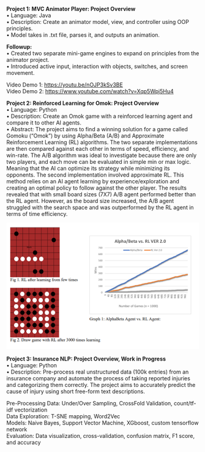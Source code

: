 
**Project 1: MVC Animator Player: Project Overview**  <br />
•	Language: Java  <br />
•	Description: Create an animator model, view, and controller using OOP principles. <br />
•	Model takes in .txt file, parses it, and outputs an animation. <br />
   


**Followup:** <br />
•	Created two separate mini-game engines to expand on principles from the animator project.<br />
•	Introduced active input, interaction with objects, switches, and screen movement.

Video Demo 1: https://youtu.be/nOJP3kSv3BE <br />
Video Demo 2: https://www.youtube.com/watch?v=Xqp5Wpj5Hu4


**Project 2: Reinforced Learning for Omok: Project Overview**  <br />
•	Language: Python  <br />
•	Description: Create an Omok game with a reinforced learning agent and compare it to other AI agents.  <br />
•	Abstract: The project aims to find a winning solution for a game called Gomoku (“Omok”) by using Alpha/Beta (A/B) and Approximate Reinforcement Learning (RL) algorithms. The two separate implementations are then compared against each other in terms of speed, efficiency, and win-rate. The A/B algorithm was ideal to investigate because there are only two players, and each move can be evaluated in simple min or max logic. Meaning that the AI can optimize its strategy while minimizing its opponents. The second implementation involved approximate RL. This method relies on an AI agent learning by experience/exploration and creating an optimal policy to follow against the other player. The results revealed that with small board sizes (7X7) A/B agent performed better than the RL agent. However, as the board size increased, the A/B agent struggled with the search space and was outperformed by the RL agent in terms of time efficiency. 

![](AI_project.png)


**Project 3: Insurance NLP: Project Overview, Work in Progress**  <br />
• Language: Python  <br />
• Description: Pre-process real unstructured data (100k entries) from an insurance company and automate the process of taking reported injuries and categorizing them     correctly. The project aims to accurately predict the cause of injury using short free-form text descriptions.  <br />

  Pre-Processing Data: Under/Over Sampling, CrossFold Validation, count/tf-idf vectorization <br />
  Data Exploration: T-SNE mapping, Word2Vec <br />
  Models: Naive Bayes, Support Vector Machine, XGboost, custom tensorflow network <br />
  Evaluation: Data visualization, cross-validation, confusion matrix, F1 score, and accuracy <br />







